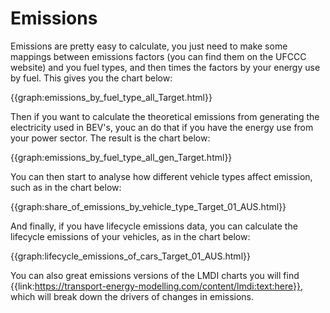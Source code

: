 # Emissions
Emissions are pretty easy to calculate, you just need to make some mappings between emissions factors (you can find them on the UFCCC website) and you fuel types, and then times the factors by your energy use by fuel. This gives you the chart below:
    
{{graph:emissions_by_fuel_type_all_Target.html}}

Then if you want to calculate the theoretical emissions from generating the electricity used in BEV's, youc an do that if you have the energy use from your power sector. The result is the chart below:

{{graph:emissions_by_fuel_type_all_gen_Target.html}}

You can then start to analyse how different vehicle types affect emission, such as in the chart below:

{{graph:share_of_emissions_by_vehicle_type_Target_01_AUS.html}}

And finally, if you have lifecycle emissions data, you can calculate the lifecycle emissions of your vehicles, as in the chart below:

{{graph:lifecycle_emissions_of_cars_Target_01_AUS.html}}

You can also great emissions versions of the LMDI charts you will find {{link:https://transport-energy-modelling.com/content/lmdi:text:here}}, which will break down the drivers of changes in emissions.